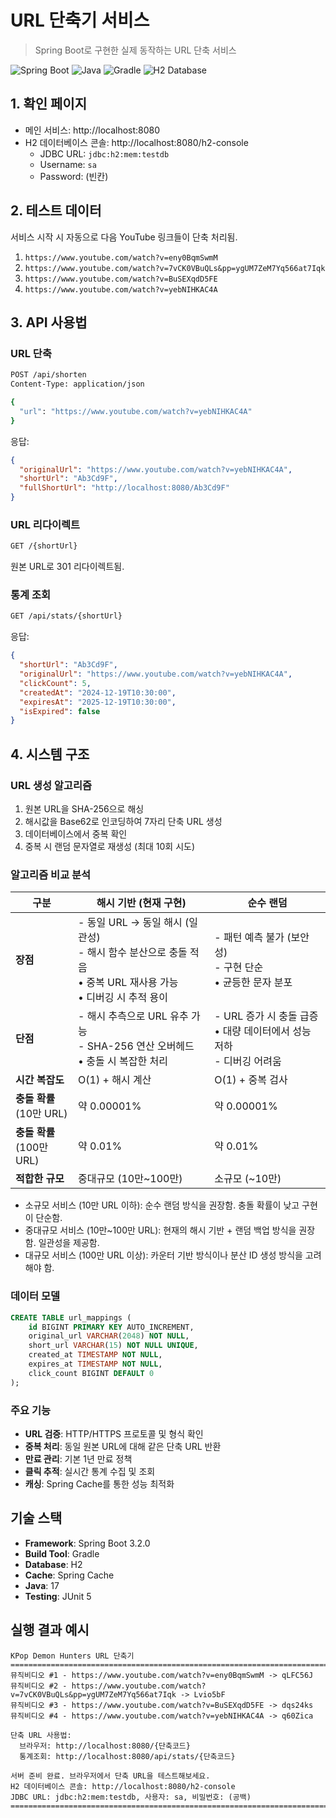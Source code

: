 # URL 단축기 서비스

> Spring Boot로 구현한 실제 동작하는 URL 단축 서비스

![Spring Boot](https://img.shields.io/badge/Spring%20Boot-3.2.0-brightgreen?logo=spring&logoColor=white)
![Java](https://img.shields.io/badge/Java-17-orange?logo=openjdk&logoColor=white)
![Gradle](https://img.shields.io/badge/Gradle-8.14.3-blue?logo=gradle&logoColor=white)
![H2 Database](https://img.shields.io/badge/H2-Database-blue?logo=h2&logoColor=white)

## 1. 확인 페이지
- 메인 서비스: http://localhost:8080
- H2 데이터베이스 콘솔: http://localhost:8080/h2-console
    - JDBC URL: `jdbc:h2:mem:testdb`
    - Username: `sa`
    - Password: (빈칸)

## 2. 테스트 데이터

서비스 시작 시 자동으로 다음 YouTube 링크들이 단축 처리됨.

1. `https://www.youtube.com/watch?v=eny0BqmSwmM`
2. `https://www.youtube.com/watch?v=7vCK0VBuQLs&pp=ygUM7ZeM7Yq566at7Iqk`
3. `https://www.youtube.com/watch?v=BuSEXqdD5FE`
4. `https://www.youtube.com/watch?v=yebNIHKAC4A`

## 3. API 사용법

### URL 단축
```bash
POST /api/shorten
Content-Type: application/json

{
  "url": "https://www.youtube.com/watch?v=yebNIHKAC4A"
}
```

응답:
```json
{
  "originalUrl": "https://www.youtube.com/watch?v=yebNIHKAC4A",
  "shortUrl": "Ab3Cd9F",
  "fullShortUrl": "http://localhost:8080/Ab3Cd9F"
}
```

### URL 리다이렉트
```bash
GET /{shortUrl}
```
원본 URL로 301 리다이렉트됨.

### 통계 조회
```bash
GET /api/stats/{shortUrl}
```

응답:
```json
{
  "shortUrl": "Ab3Cd9F",
  "originalUrl": "https://www.youtube.com/watch?v=yebNIHKAC4A",
  "clickCount": 5,
  "createdAt": "2024-12-19T10:30:00",
  "expiresAt": "2025-12-19T10:30:00",
  "isExpired": false
}
```

## 4. 시스템 구조

### URL 생성 알고리즘
1. 원본 URL을 SHA-256으로 해싱
2. 해시값을 Base62로 인코딩하여 7자리 단축 URL 생성
3. 데이터베이스에서 중복 확인
4. 중복 시 랜덤 문자열로 재생성 (최대 10회 시도)

### 알고리즘 비교 분석

| 구분 | 해시 기반 (현재 구현)                                                                    | 순수 랜덤                                             |
|------|----------------------------------------------------------------------------------|---------------------------------------------------|
| **장점** | - 동일 URL → 동일 해시 (일관성)<br>- 해시 함수 분산으로 충돌 적음<br>• 중복 URL 재사용 가능<br>• 디버깅 시 추적 용이 | - 패턴 예측 불가 (보안성)<br>- 구현 단순<br>• 균등한 문자 분포        |
| **단점** | - 해시 추측으로 URL 유추 가능<br>- SHA-256 연산 오버헤드<br>• 충돌 시 복잡한 처리                        | - URL 증가 시 충돌 급증<br>• 대량 데이터에서 성능 저하<br>- 디버깅 어려움 |
| **시간 복잡도** | O(1) + 해시 계산                                                                     | O(1) + 중복 검사                                      |
| **충돌 확률**<br>(10만 URL) | 약 0.00001%                                                                       | 약 0.00001%                                        |
| **충돌 확률**<br>(100만 URL) | 약 0.01%                                                                          | 약 0.01%                                           |
| **적합한 규모** | 중대규모 (10만~100만)                                                                  | 소규모 (~10만)                                        |

- 소규모 서비스 (10만 URL 이하): 순수 랜덤 방식을 권장함. 충돌 확률이 낮고 구현이 단순함.
- 중대규모 서비스 (10만~100만 URL): 현재의 해시 기반 + 랜덤 백업 방식을 권장함. 일관성을 제공함.
- 대규모 서비스 (100만 URL 이상): 카운터 기반 방식이나 분산 ID 생성 방식을 고려해야 함.

### 데이터 모델
```sql
CREATE TABLE url_mappings (
    id BIGINT PRIMARY KEY AUTO_INCREMENT,
    original_url VARCHAR(2048) NOT NULL,
    short_url VARCHAR(15) NOT NULL UNIQUE,
    created_at TIMESTAMP NOT NULL,
    expires_at TIMESTAMP NOT NULL,
    click_count BIGINT DEFAULT 0
);
```

### 주요 기능
- **URL 검증**: HTTP/HTTPS 프로토콜 및 형식 확인
- **중복 처리**: 동일 원본 URL에 대해 같은 단축 URL 반환
- **만료 관리**: 기본 1년 만료 정책
- **클릭 추적**: 실시간 통계 수집 및 조회
- **캐싱**: Spring Cache를 통한 성능 최적화

## 기술 스택

- **Framework**: Spring Boot 3.2.0
- **Build Tool**: Gradle
- **Database**: H2
- **Cache**: Spring Cache
- **Java**: 17
- **Testing**: JUnit 5

## 실행 결과 예시

```
KPop Demon Hunters URL 단축기
================================================================================
뮤직비디오 #1 - https://www.youtube.com/watch?v=eny0BqmSwmM -> qLFC56J
뮤직비디오 #2 - https://www.youtube.com/watch?v=7vCK0VBuQLs&pp=ygUM7ZeM7Yq566at7Iqk -> Lvio5bF
뮤직비디오 #3 - https://www.youtube.com/watch?v=BuSEXqdD5FE -> dqs24ks
뮤직비디오 #4 - https://www.youtube.com/watch?v=yebNIHKAC4A -> q60Zica

단축 URL 사용법:
  브라우저: http://localhost:8080/{단축코드}
  통계조회: http://localhost:8080/api/stats/{단축코드}

서버 준비 완료. 브라우저에서 단축 URL을 테스트해보세요.
H2 데이터베이스 콘솔: http://localhost:8080/h2-console
JDBC URL: jdbc:h2:mem:testdb, 사용자: sa, 비밀번호: (공백)
================================================================================
```
